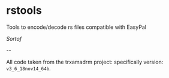 # rstools
Tools to encode/decode rs files compatible with EasyPal

*Sortof*

--

All code taken from the trxamadrm project: specifically version: `v3_6_18nov14_64b`.
